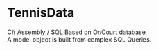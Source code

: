 # TennisData
C# Assembly / SQL
Based on [OnCourt](http://www.oncourt.info/) database <br>
A model object is built from complex SQL Queries.
